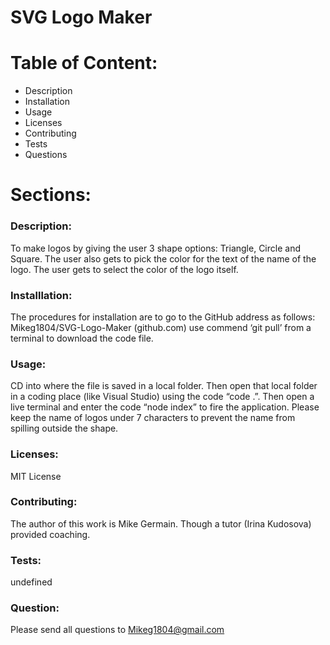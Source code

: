 # SVG Logo Maker    
# Table of Content:
* Description
* Installation
* Usage
* Licenses
* Contributing
* Tests
* Questions
# Sections:   
### Description: 
To make logos by giving the user 3 shape options: Triangle, Circle and Square. The user also gets to pick the color for the text of the name of the logo. The user gets to select the color of the logo itself.  
### Installlation:
The procedures for installation are to go to the GitHub address as follows: Mikeg1804/SVG-Logo-Maker (github.com) use commend ‘git pull’ from a terminal to download the code file.  
### Usage:
CD into where the file is saved in a local folder. Then open that local folder in a coding place (like Visual Studio) using the code “code .”. Then open a live terminal and enter the code “node index” to fire the application. Please keep the name of logos under 7 characters to prevent the name from spilling outside the shape.
### Licenses: 
MIT License
### Contributing: 
The author of this work is Mike Germain. Though a tutor (Irina Kudosova) provided coaching.  
### Tests: 
undefined
### Question: 
Please send all questions to Mikeg1804@gmail.com 